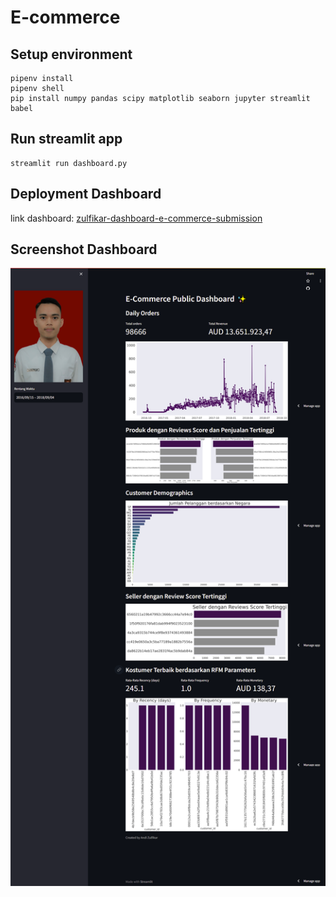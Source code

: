 # E-commerce 
## Setup environment 
```
pipenv install
pipenv shell
pip install numpy pandas scipy matplotlib seaborn jupyter streamlit babel
```
## Run streamlit app
```
streamlit run dashboard.py
```

## Deployment Dashboard
link dashboard: [zulfikar-dashboard-e-commerce-submission](https://zulfikar-dashboard-e-commerce-submission.streamlit.app/)

## Screenshot Dashboard
![Gambar Dashboard](./dashboard.png)